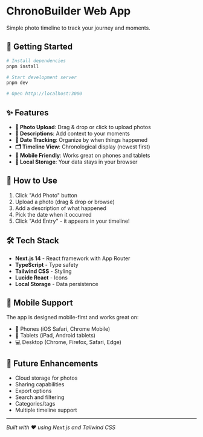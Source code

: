 # ChronoBuilder Web App

Simple photo timeline to track your journey and moments.

## 🚀 Getting Started

```bash
# Install dependencies
pnpm install

# Start development server
pnpm dev

# Open http://localhost:3000
```

## ✨ Features

- **📸 Photo Upload**: Drag & drop or click to upload photos
- **📝 Descriptions**: Add context to your moments
- **📅 Date Tracking**: Organize by when things happened
- **🗂️ Timeline View**: Chronological display (newest first)
- **📱 Mobile Friendly**: Works great on phones and tablets
- **💾 Local Storage**: Your data stays in your browser

## 🎯 How to Use

1. Click "Add Photo" button
2. Upload a photo (drag & drop or browse)
3. Add a description of what happened
4. Pick the date when it occurred
5. Click "Add Entry" - it appears in your timeline!

## 🛠️ Tech Stack

- **Next.js 14** - React framework with App Router
- **TypeScript** - Type safety
- **Tailwind CSS** - Styling
- **Lucide React** - Icons
- **Local Storage** - Data persistence

## 📱 Mobile Support

The app is designed mobile-first and works great on:
- 📱 Phones (iOS Safari, Chrome Mobile)
- 📱 Tablets (iPad, Android tablets)
- 💻 Desktop (Chrome, Firefox, Safari, Edge)

## 🔄 Future Enhancements

- Cloud storage for photos
- Sharing capabilities
- Export options
- Search and filtering
- Categories/tags
- Multiple timeline support

---

*Built with ❤️ using Next.js and Tailwind CSS*
